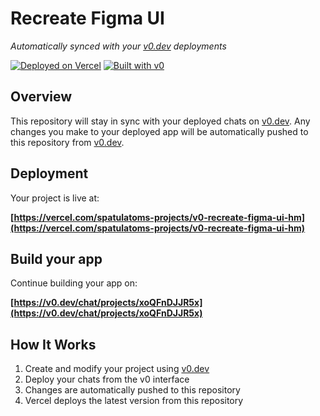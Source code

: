 # Recreate Figma UI

*Automatically synced with your [v0.dev](https://v0.dev) deployments*

[![Deployed on Vercel](https://img.shields.io/badge/Deployed%20on-Vercel-black?style=for-the-badge&logo=vercel)](https://vercel.com/spatulatoms-projects/v0-recreate-figma-ui-hm)
[![Built with v0](https://img.shields.io/badge/Built%20with-v0.dev-black?style=for-the-badge)](https://v0.dev/chat/projects/xoQFnDJJR5x)

## Overview

This repository will stay in sync with your deployed chats on [v0.dev](https://v0.dev).
Any changes you make to your deployed app will be automatically pushed to this repository from [v0.dev](https://v0.dev).

## Deployment

Your project is live at:

**[https://vercel.com/spatulatoms-projects/v0-recreate-figma-ui-hm](https://vercel.com/spatulatoms-projects/v0-recreate-figma-ui-hm)**

## Build your app

Continue building your app on:

**[https://v0.dev/chat/projects/xoQFnDJJR5x](https://v0.dev/chat/projects/xoQFnDJJR5x)**

## How It Works

1. Create and modify your project using [v0.dev](https://v0.dev)
2. Deploy your chats from the v0 interface
3. Changes are automatically pushed to this repository
4. Vercel deploys the latest version from this repository